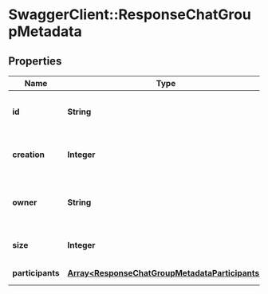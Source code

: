 # SwaggerClient::ResponseChatGroupMetadata

## Properties
Name | Type | Description | Notes
------------ | ------------- | ------------- | -------------
**id** | **String** | Идентификатор группы в формате WhatsApp | [optional] 
**creation** | **Integer** | Дата создания группы в формате Unix Time Stamp | [optional] 
**owner** | **String** | Идентификатор создателя группы в формате WhatsApp | [optional] 
**size** | **Integer** | Количество участников в группе | [optional] 
**participants** | [**Array&lt;ResponseChatGroupMetadataParticipants&gt;**](ResponseChatGroupMetadataParticipants.md) | Массив участников | [optional] 


